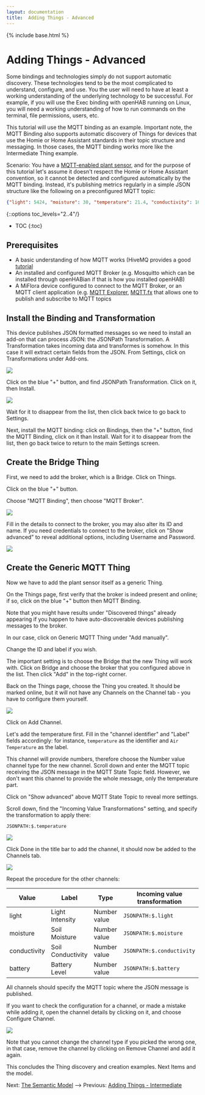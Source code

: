 ```yaml
---
layout: documentation
title:  Adding Things - Advanced
---
```


{% include base.html %}

# Adding Things - Advanced

Some bindings and technologies simply do not support automatic discovery.
These technologies tend to be the most complicated to understand, configure, and use.
You the user will need to have at least a working understanding of the underlying technology to be successful.
For example, if you will use the Exec binding with openHAB running on Linux, you will need a working understanding of how to run commands on the terminal, file permissions, users, etc.

This tutorial will use the MQTT binding as an example.
Important note, the MQTT Binding also supports automatic discovery of Things for devices that use the Homie or Home Assistant standards in their topic structure and messaging.
In those cases, the MQTT binding works more like the Intermediate Thing example.

Scenario: You have a [MQTT-enabled plant sensor](https://github.com/ThomDietrich/miflora-mqtt-daemon), and for the purpose of this tutorial let's assume it doesn't respect the Homie or Home Assistant convention, so it cannot be detected and configured automatically by the MQTT binding.
Instead, it's publishing metrics regularly in a simple JSON structure like the following on a preconfigured MQTT topic:

```json
{"light": 5424, "moisture": 30, "temperature": 21.4, "conductivity": 1020, "battery": 100}
```
{::options toc_levels="2..4"/}

- TOC
{:toc}

## Prerequisites
- A basic understanding of how MQTT works (HiveMQ provides a good [tutorial](https://www.hivemq.com/blog/mqtt-essentials-part-3-client-broker-connection-establishment/)
- An installed and configured MQTT Broker (e.g. Mosquitto which can be installed through openHABian if that is how you installed openHAB)
- A MiFlora device configured to connect to the MQTT Broker, or an MQTT client application (e.g. [MQTT Explorer](http://mqtt-explorer.com/), [MQTT.fx](http://mqttfx.org/) that allows one to publish and subscribe to MQTT topics

## Install the Binding and Transformation
This device publishes JSON formatted messages so we need to install an add-on that can process JSON: the JSONPath Transformation.
A Transformation takes incoming data and transformes is somehow.
In this case it will extract certain fields from the JSON.
From Settings, click on Transformations under Add-ons.

![](images/choose_transformation.png)

Click on the blue "+" button, and find JSONPath Transformation. Click on it, then Install.

![](images/install_jaonpath.png)

Wait for it to disappear from the list, then click back twice to go back to Settings.

Next, install the MQTT binding: click on Bindings, then the "+" button, find the MQTT Binding, click on it than Install.
Wait for it to disappear from the list, then go back twice to return to the main Settings screen.

## Create the Bridge Thing
First, we need to add the broker, which is a Bridge.
Click on Things.

Click on the blue "+" button.

Choose "MQTT Binding", then choose "MQTT Broker".

![](images/mqtt_things.png)

Fill in the details to connect to the broker, you may also alter its ID and name.
If you need credentials to connect to the broker, click on "Show advanced" to reveal additional options, including Username and Password.

![](images/mqtt_bridge_config.png)

## Create the Generic MQTT Thing
Now we have to add the plant sensor itself as a generic Thing.

On the Things page, first verify that the broker is indeed present and online; if so, click on the blue "+" button then MQTT Binding.

Note that you might have results under "Discovered things" already appearing if you happen to have auto-discoverable devices publishing messages to the broker.

In our case, click on Generic MQTT Thing under "Add manually".

Change the ID and label if you wish.

The important setting is to choose the Bridge that the new Thing will work with.
Click on Bridge and choose the broker that you configured above in the list.
Then click "Add" in the top-right corner.

Back on the Things page, choose the Thing you created.
It should be marked online, but it will not have any Channels on the Channel tab - you have to configure them yourself.

![](images/mqtt_generic_thing.png)

Click on Add Channel.

Let's add the temperature first.
Fill in the "channel identifier" and "Label" fields accordingly: for instance, `temperature` as the identifier and `Air Temperature` as the label.

This channel will provide numbers, therefore choose the Number value channel type for the new channel.
Scroll down and enter the MQTT topic receiving the JSON message in the MQTT State Topic field.
However, we don't want this channel to provide the whole message, only the temperature part.

Click on "Show advanced" above MQTT State Topic to reveal more settings.

Scroll down, find the "Incoming Value Transformations" setting, and specify the transformation to apply there:

```
JSONPATH:$.temperature
```

![](images/mqtt_temp_channel.png)

Click Done in the title bar to add the channel, it should now be added to the Channels tab.

![](images/mqtt_temp_channel_created.png)

Repeat the procedure for the other channels:

Value | Label | Type | Incoming value transformation
-|-|-|-
light | Light Intensity | Number value | `JSONPATH:$.light`
moisture | Soil Moisture | Number value | `JSONPATH:$.moisture`
conductivity | Soil Conductivity | Number value | `JSONPATH:$.conductivity`
battery | Battery Level | Number value | `JSONPATH:$.battery`

All channels should specify the MQTT topic where the JSON message is published.

If you want to check the configuration for a channel, or made a mistake while adding it, open the channel details by clicking on it, and choose Configure Channel.

![](images/mqtt_config_channel.png)

Note that you cannot change the channel type if you picked the wrong one, in that case, remove the channel by clicking on Remove Channel and add it again.

This concludes the Thing discovery and creation examples.
Next Items and the model.

Next: [The Semantic Model]({{base}}/tutorials/getting_started/model.html) -->
Previous: [Adding Things - Intermediate]({{base}}/tutorials/getting_started/things_intermediate.html)